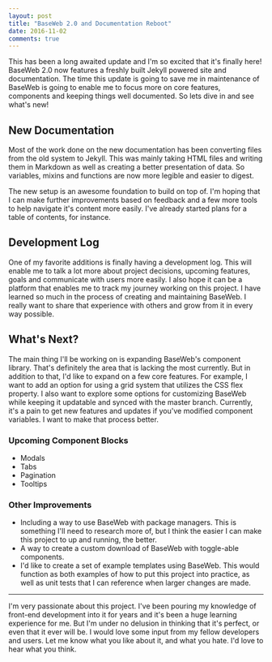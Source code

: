 ```yaml
---
layout: post
title: "BaseWeb 2.0 and Documentation Reboot"
date: 2016-11-02
comments: true
---
```


This has been a long awaited update and I'm so excited that it's finally here! BaseWeb 2.0 now features a freshly built Jekyll powered site and documentation. The time this update is going to save me in maintenance of BaseWeb is going to enable me to focus more on core features, components and keeping things well documented. So lets dive in and see what's new!

## New Documentation

Most of the work done on the new documentation has been converting files from the old system to Jekyll. This was mainly taking HTML files and writing them in Markdown as well as creating a better presentation of data. So variables, mixins and functions are now more legible and easier to digest.

The new setup is an awesome foundation to build on top of. I'm hoping that I can make further improvements based on feedback and a few more tools to help navigate it's content more easily. I've already started plans for a table of contents, for instance.

## Development Log

One of my favorite additions is finally having a development log. This will enable me to talk a lot more about project decisions, upcoming features, goals and communicate with users more easily. I also hope it can be a platform that enables me to track my journey working on this project. I have learned so much in the process of creating and maintaining BaseWeb. I really want to share that experience with others and grow from it in every way possible.

## What's Next?

The main thing I'll be working on is expanding BaseWeb's component library. That's definitely the area that is lacking the most currently. But in addition to that, I'd like to expand on a few core features. For example, I want to add an option for using a grid system that utilizes the CSS flex property. I also want to explore some options for customizing BaseWeb while keeping it updatable and synced with the master branch. Currently, it's a pain to get new features and updates if you've modified component variables. I want to make that process better.

### Upcoming Component Blocks

* Modals
* Tabs
* Pagination
* Tooltips

### Other Improvements

* Including a way to use BaseWeb with package managers. This is something I'll need to research more of, but I think the easier I can make this project to up and running, the better.
* A way to create a custom download of BaseWeb with toggle-able components.
* I'd like to create a set of example templates using BaseWeb. This would function as both examples of how to put this project into practice, as well as unit tests that I can reference when larger changes are made.

---

I'm very passionate about this project. I've been pouring my knowledge of front-end development into it for years and it's been a huge learning experience for me. But I'm under no delusion in thinking that it's perfect, or even that it ever will be. I would love some input from my fellow developers and users. Let me know what you like about it, and what you hate. I'd love to hear what you think.
